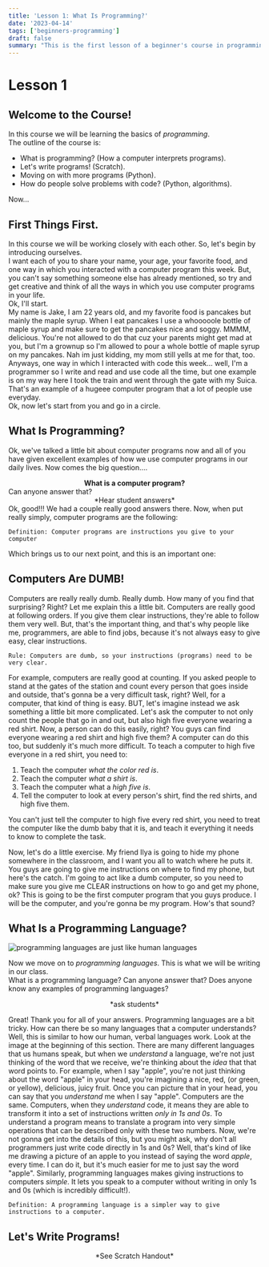 ```yaml
---
title: 'Lesson 1: What Is Programming?'
date: '2023-04-14'
tags: ['beginners-programming']
draft: false
summary: "This is the first lesson of a beginner's course in programming"
---
```


# Lesson 1  

## Welcome to the Course!  

In this course we will be learning the basics of *programming*.   
The outline of the course is:  
- What is programming? (How a computer interprets programs).  
- Let's write programs! (Scratch).  
- Moving on with more programs (Python).  
- How do people solve problems with code? (Python, algorithms).  

Now...  

## First Things First.  

In this course we will be working closely with each other. So, let's begin by introducing ourselves.  
I want each of you to share your name, your age, your favorite food, and one way in which you interacted with a computer program this week. But, you can't say something someone else has already mentioned, so try and get creative and think of all the ways in which you use computer programs in your life.    
Ok, I'll start.   
My name is Jake, I am 22 years old, and my favorite food is pancakes but mainly the maple syrup. When I eat pancakes I use a whooooole bottle of maple syrup and make sure to get the pancakes nice and soggy. MMMM, delicious. You're not allowed to do that cuz your parents might get mad at you, but I'm a grownup so I'm allowed to pour a whole bottle of maple syrup on my pancakes. Nah im just kidding, my mom still yells at me for that, too. Anyways, one way in which I interacted with code this week... well, I'm a programmer so I write and read and use code all the time, but one example is on my way here I took the train and went through the gate with my Suica. That's an example of a hugeee computer program that a lot of people use everyday.  
Ok, now let's start from you and go in a circle.  

## What Is Programming?  
Ok, we've talked a little bit about computer programs now and all of you have given excellent examples of how we use computer programs in our daily lives. Now comes the big question....  
<center><strong>What is a computer program?</strong></center>
Can anyone answer that?   

<center>*Hear student answers*</center>
Ok, good!!! We had a couple really good answers there. Now, when put really simply, computer programs are the following:  

```text
Definition: Computer programs are instructions you give to your computer  
```
Which brings us to our next point, and this is an important one:  

## Computers Are DUMB!  

Computers are really really dumb. Really dumb. How many of you find that surprising? Right? Let me explain this a little bit. Computers are really good at following orders. If you give them clear instructions, they're able to follow them very well. But, that's the important thing, and that's why people like me, programmers, are able to find jobs, because it's not always easy to give easy, clear instructions.  

```text
Rule: Computers are dumb, so your instructions (programs) need to be very clear.  
```
For example, computers are really good at counting. If you asked people to stand at the gates of the station and count every person that goes inside and outside, that's gonna be a very difficult task, right? Well, for a computer, that kind of thing is easy. BUT, let's imagine instead we ask something a little bit more complicated. Let's ask the computer to not only count the people that go in and out, but also high five everyone wearing a red shirt. Now, a person can do this easily, right? You guys can find everyone wearing a red shirt and high five them? A computer can do this too, but suddenly it's much more difficult. To teach a computer to high five everyone in a red shirt, you need to:
1. Teach the computer *what the color red is*. 
2. Teach the computer *what a shirt is*. 
3. Teach the computer what a *high five is*. 
4. Tell the computer to look at every person's shirt, find the red shirts, and high five them.  

You can't just tell the computer to high five every red shirt, you need to treat the computer like the dumb baby that it is, and teach it everything it needs to know to complete the task.  

Now, let's do a little exercise. My friend Ilya is going to hide my phone somewhere in the classroom, and I want you all to watch where he puts it. You guys are going to give me instructions on where to find my phone, but here's the catch. I'm going to act like a dumb computer, so you need to make sure you give me CLEAR instructions on how to go and get my phone, ok? This is going to be the first computer program that you guys produce. I will be the computer, and you're gonna be my program. How's that sound? 

## What Is a Programming Language?   

![programming languages are just like human languages](/static/images/beginners-programming/lesson1/languages1.jpg)

Now we move on to *programming languages*. This is what we will be writing in our class.  
What is a programming language? Can anyone answer that? Does anyone know any examples of programming languages?  
<center>*ask students*</center>   

Great! Thank you for all of your answers. Programming languages are a bit tricky. How can there be so many languages that a computer understands? Well, this is similar to how our human, verbal languages work. Look at the image at the beginning of this section. There are many different languages that us humans speak, but when we *understand* a language, we're not just thinking of the word that we receive, we're thinking about the *idea* that that word points to. For example, when I say "apple", you're not just thinking about the word "apple" in your head, you're imagining a nice, red, (or green, or yellow), delicious, juicy fruit. Once you can picture that in your head, you can say that you *understand* me when I say "apple". Computers are the same. Computers, when they *understand* code, it means they are able to transform it into a set of instructions written *only in 1s and 0s*. To understand a program means to translate a program into very simple operations that can be described only with these two numbers. Now, we're not gonna get into the details of this, but you might ask, why don't all programmers just write code directly in 1s and 0s? Well, that's kind of like me drawing a picture of an apple to you instead of saying the word *apple*, every time. I can do it, but it's much easier for me to just say the word "apple". Similarly, programming languages makes giving instructions to computers *simple*. It lets you speak to a computer without writing in only 1s and 0s (which is incredibly difficult!).   

```text
Definition: A programming language is a simpler way to give instructions to a computer.  
```

## Let's Write Programs!  

<center>*See Scratch Handout*</center>

